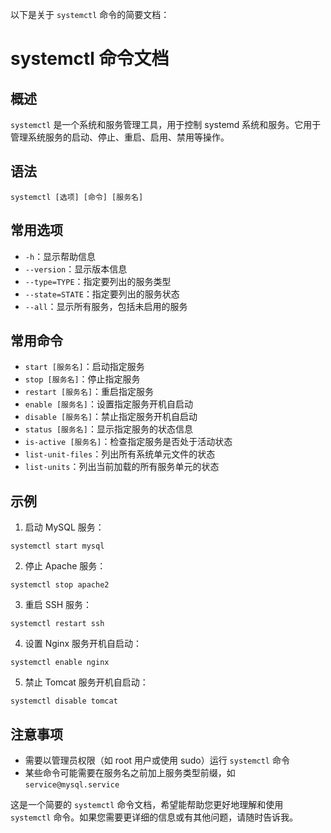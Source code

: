 以下是关于 `systemctl` 命令的简要文档：

# systemctl 命令文档

## 概述

`systemctl` 是一个系统和服务管理工具，用于控制 systemd 系统和服务。它用于管理系统服务的启动、停止、重启、启用、禁用等操作。

## 语法

```
systemctl [选项] [命令] [服务名]
```

## 常用选项

- `-h`：显示帮助信息
- `--version`：显示版本信息
- `--type=TYPE`：指定要列出的服务类型
- `--state=STATE`：指定要列出的服务状态
- `--all`：显示所有服务，包括未启用的服务

## 常用命令

- `start [服务名]`：启动指定服务
- `stop [服务名]`：停止指定服务
- `restart [服务名]`：重启指定服务
- `enable [服务名]`：设置指定服务开机自启动
- `disable [服务名]`：禁止指定服务开机自启动
- `status [服务名]`：显示指定服务的状态信息
- `is-active [服务名]`：检查指定服务是否处于活动状态
- `list-unit-files`：列出所有系统单元文件的状态
- `list-units`：列出当前加载的所有服务单元的状态

## 示例

1. 启动 MySQL 服务：

```
systemctl start mysql
```

2. 停止 Apache 服务：

```
systemctl stop apache2
```

3. 重启 SSH 服务：

```
systemctl restart ssh
```

4. 设置 Nginx 服务开机自启动：

```
systemctl enable nginx
```

5. 禁止 Tomcat 服务开机自启动：

```
systemctl disable tomcat
```

## 注意事项

- 需要以管理员权限（如 root 用户或使用 sudo）运行 `systemctl` 命令
- 某些命令可能需要在服务名之前加上服务类型前缀，如 `service@mysql.service`

这是一个简要的 `systemctl` 命令文档，希望能帮助您更好地理解和使用 `systemctl` 命令。如果您需要更详细的信息或有其他问题，请随时告诉我。